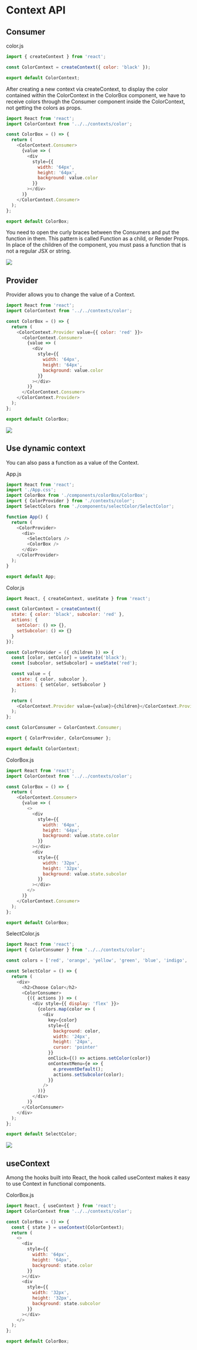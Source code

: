 # Context API

## Consumer

color.js

```javascript
import { createContext } from 'react';

const ColorContext = createContext({ color: 'black' });

export default ColorContext;
```

After creating a new context via createContext, to display the color contained within the ColorContext in the ColorBox component, we have to receive colors through the Consumer component inside the ColorContext, not getting the colors as props.



```javascript
import React from 'react';
import ColorContext from '../../contexts/color';

const ColorBox = () => {
  return (
    <ColorContext.Consumer>
      {value => (
        <div
          style={{
            width: '64px',
            height: '64px',
            background: value.color
          }}
        ></div>
      )}
    </ColorContext.Consumer>
  );
};

export default ColorBox;
```

You need to open the curly braces between the Consumers and put the function in them. This pattern is called Function as a child, or Render Props. In place of the children of the component, you must pass a function that is not a regular JSX or string.

![](https://i.postimg.cc/13fMG2BY/Context-API1.png)



## Provider

Provider allows you to change the value of a Context.

```javascript
import React from 'react';
import ColorContext from '../../contexts/color';

const ColorBox = () => {
  return (
    <ColorContext.Provider value={{ color: 'red' }}>
      <ColorContext.Consumer>
        {value => (
          <div
            style={{
              width: '64px',
              height: '64px',
              background: value.color
            }}
          ></div>
        )}
      </ColorContext.Consumer>
    </ColorContext.Provider>
  );
};

export default ColorBox;
```

![](https://i.postimg.cc/WzdBtvSm/Context-API2.png)



## Use dynamic context

You can also pass a function as a value of the Context.

App.js

```javascript
import React from 'react';
import './App.css';
import ColorBox from './components/colorBox/ColorBox';
import { ColorProvider } from './contexts/color';
import SelectColors from './components/selectColor/SelectColor';

function App() {
  return (
    <ColorProvider>
      <div>
        <SelectColors />
        <ColorBox />
      </div>
    </ColorProvider>
  );
}

export default App;
```



Color.js

```javascript
import React, { createContext, useState } from 'react';

const ColorContext = createContext({
  state: { color: 'black', subcolor: 'red' },
  actions: {
    setColor: () => {},
    setSubcolor: () => {}
  }
});

const ColorProvider = ({ children }) => {
  const [color, setColor] = useState('black');
  const [subcolor, setSubcolor] = useState('red');

  const value = {
    state: { color, subcolor },
    actions: { setColor, setSubcolor }
  };

  return (
    <ColorContext.Provider value={value}>{children}</ColorContext.Provider>
  );
};

const ColorConsumer = ColorContext.Consumer;

export { ColorProvider, ColorConsumer };

export default ColorContext;
```



ColorBox.js

```javascript
import React from 'react';
import ColorContext from '../../contexts/color';

const ColorBox = () => {
  return (
    <ColorContext.Consumer>
      {value => (
        <>
          <div
            style={{
              width: '64px',
              height: '64px',
              background: value.state.color
            }}
          ></div>
          <div
            style={{
              width: '32px',
              height: '32px',
              background: value.state.subcolor
            }}
          ></div>
        </>
      )}
    </ColorContext.Consumer>
  );
};

export default ColorBox;
```



SelectColor.js

```javascript
import React from 'react';
import { ColorConsumer } from '../../contexts/color';

const colors = ['red', 'orange', 'yellow', 'green', 'blue', 'indigo', 'violet'];

const SelectColor = () => {
  return (
    <div>
      <h2>Choose Color</h2>
      <ColorConsumer>
        {({ actions }) => (
          <div style={{ display: 'flex' }}>
            {colors.map(color => (
              <div
                key={color}
                style={{
                  background: color,
                  width: '24px',
                  height: '24px',
                  cursor: 'pointer'
                }}
                onClick={() => actions.setColor(color)}
                onContextMenu={e => {
                  e.preventDefault();
                  actions.setSubcolor(color);
                }}
              />
            ))}
          </div>
        )}
      </ColorConsumer>
    </div>
  );
};

export default SelectColor;
```

![](https://i.postimg.cc/rsvgLRH2/Context-API3.png)



## useContext

Among the hooks built into React, the hook called useContext makes it easy to use Context in functional components.

ColorBox.js

```javascript
import React, { useContext } from 'react';
import ColorContext from '../../contexts/color';

const ColorBox = () => {
  const { state } = useContext(ColorContext);
  return (
    <>
      <div
        style={{
          width: '64px',
          height: '64px',
          background: state.color
        }}
      ></div>
      <div
        style={{
          width: '32px',
          height: '32px',
          background: state.subcolor
        }}
      ></div>
    </>
  );
};

export default ColorBox;
```

